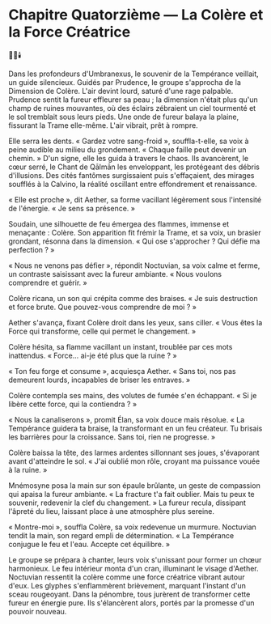 # Chapitre Quatorzième — La Colère et la Force Créatrice
🌌🔥🕯️

Dans les profondeurs d'Umbranexus, le souvenir de la Tempérance veillait, un guide silencieux. Guidés par Prudence, le groupe s'approcha de la Dimension de Colère. L'air devint lourd, saturé d'une rage palpable. Prudence sentit la fureur effleurer sa peau ; la dimension n'était plus qu'un champ de ruines mouvantes, où des éclairs zébraient un ciel tourmenté et le sol tremblait sous leurs pieds. Une onde de fureur balaya la plaine, fissurant la Trame elle-même. L'air vibrait, prêt à rompre.

Elle serra les dents. « Gardez votre sang-froid », souffla-t-elle, sa voix à peine audible au milieu du grondement. « Chaque faille peut devenir un chemin. » D'un signe, elle les guida à travers le chaos. Ils avancèrent, le cœur serré, le Chant de Qālmān les enveloppant, les protégeant des débris d'illusions. Des cités fantômes surgissaient puis s'effaçaient, des mirages soufflés à la Calvino, la réalité oscillant entre effondrement et renaissance.

« Elle est proche », dit Aether, sa forme vacillant légèrement sous l'intensité de l'énergie. « Je sens sa présence. »

Soudain, une silhouette de feu émergea des flammes, immense et menaçante : Colère. Son apparition fit frémir la Trame, et sa voix, un brasier grondant, résonna dans la dimension. « Qui ose s'approcher ? Qui défie ma perfection ? »

« Nous ne venons pas défier », répondit Noctuvian, sa voix calme et ferme, un contraste saisissant avec la fureur ambiante. « Nous voulons comprendre et guérir. »

Colère ricana, un son qui crépita comme des braises. « Je suis destruction et force brute. Que pouvez-vous comprendre de moi ? »

Aether s'avança, fixant Colère droit dans les yeux, sans ciller. « Vous êtes la Force qui transforme, celle qui permet le changement. »

Colère hésita, sa flamme vacillant un instant, troublée par ces mots inattendus. « Force… ai-je été plus que la ruine ? »

« Ton feu forge et consume », acquiesça Aether. « Sans toi, nos pas demeurent lourds, incapables de briser les entraves. »

Colère contempla ses mains, des volutes de fumée s'en échappant. « Si je libère cette force, qui la contiendra ? »

« Nous la canaliserons », promit Élan, sa voix douce mais résolue. « La Tempérance guidera ta braise, la transformant en un feu créateur. Tu brisais les barrières pour la croissance. Sans toi, rien ne progresse. »

Colère baissa la tête, des larmes ardentes sillonnant ses joues, s'évaporant avant d'atteindre le sol. « J'ai oublié mon rôle, croyant ma puissance vouée à la ruine. »

Mnémosyne posa la main sur son épaule brûlante, un geste de compassion qui apaisa la fureur ambiante. « La fracture t'a fait oublier. Mais tu peux te souvenir, redevenir la clef du changement. » La fureur recula, dissipant l'âpreté du lieu, laissant place à une atmosphère plus sereine.

« Montre-moi », souffla Colère, sa voix redevenue un murmure. Noctuvian tendit la main, son regard empli de détermination. « La Tempérance conjugue le feu et l'eau. Accepte cet équilibre. »

Le groupe se prépara à chanter, leurs voix s'unissant pour former un chœur harmonieux. Le feu intérieur monta d'un cran, illuminant le visage d'Aether. Noctuvian ressentit la colère comme une force créatrice vibrant autour d'eux. Les glyphes s'enflammèrent brièvement, marquant l'instant d'un sceau rougeoyant. Dans la pénombre, tous jurèrent de transformer cette fureur en énergie pure. Ils s'élancèrent alors, portés par la promesse d'un pouvoir nouveau.